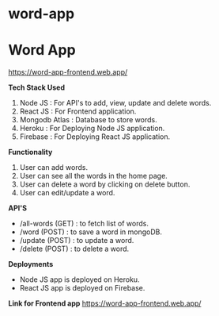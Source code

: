 # word-app

**Word App**
============
https://word-app-frontend.web.app/

**Tech Stack Used**
 1. Node JS : For API's to add, view, update and delete words.
 2. React JS : For Frontend application.
 3. Mongodb Atlas : Database to store words.
 4. Heroku : For Deploying Node JS application.
 5. Firebase : For Deploying React JS application.

**Functionality** 
 1. User can add words.
 2. User can see all the words in the home page.
 3. User can delete a word by clicking on delete button.
 4. User can edit/update a word.

**API'S**
 - /all-words (GET) : to fetch list of words.
 - /word (POST) : to save a word in mongoDB.
 - /update (POST) : to update a word.
 - /delete (POST) : to delete a word.

**Deployments** 
 - Node JS app is deployed on Heroku.
 - React JS app is deployed on Firebase.

**Link for Frontend app**
https://word-app-frontend.web.app/

 

 